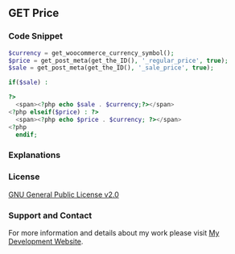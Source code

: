 ## GET Price

### Code Snippet

```php
$currency = get_woocommerce_currency_symbol();
$price = get_post_meta(get_the_ID(), '_regular_price', true);
$sale = get_post_meta(get_the_ID(), '_sale_price', true);

if($sale) : 

?>
  <span><?php echo $sale . $currency;?></span>
<?php elseif($price) : ?>
  <span><?php echo $price . $currency; ?></span>
<?php 
  endif;
```
### Explanations

### License

[GNU General Public License v2.0](https://github.com/dedewiweka/snippets/blob/main/LICENSE)

### Support and Contact

For more information and details about my work please visit [My Development Website](https://dede.wiweka.com/development).


